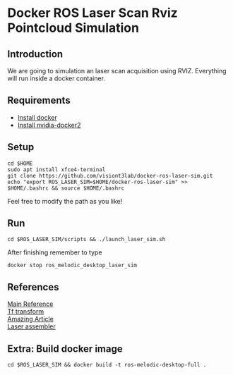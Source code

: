 
# Docker ROS Laser Scan Rviz Pointcloud Simulation

## Introduction

We are going to simulation an laser scan acquisition using RVIZ. Everything will run inside a docker container.

## Requirements

* [Install docker](https://www.digitalocean.com/community/tutorials/how-to-install-and-use-docker-on-ubuntu-18-04)
* [Install nvidia-docker2](https://github.com/NVIDIA/nvidia-docker)

## Setup

```
cd $HOME
sudo apt install xfce4-terminal
git clone https://github.com/visiont3lab/docker-ros-laser-sim.git
echo "export ROS_LASER_SIM=$HOME/docker-ros-laser-sim" >> $HOME/.bashrc && source $HOME/.bashrc
```
Feel free to modify the path as you like!

## Run

```
cd $ROS_LASER_SIM/scripts && ./launch_laser_sim.sh
```

After finishing remember to type 

```
docker stop ros_melodic_desktop_laser_sim
```

## References

[Main Reference](http://ros-developer.com/2017/08/03/assembling-laser-scans-into-pcl-point-cloud-using-gazebo-and-ros/) <br>
[Tf transform](https://gist.github.com/martimorta/64bc08ba9934b1ad7a02) <br>
[Amazing Article](https://community.arm.com/developer/research/b/articles/posts/do-you-want-to-build-a-robot) <br>
[Laser assembler](https://www.youtube.com/watch?v=MyA0as18Wkk&feature=youtu.be)


## Extra: Build docker image

```
cd $ROS_LASER_SIM && docker build -t ros-melodic-desktop-full .
```


